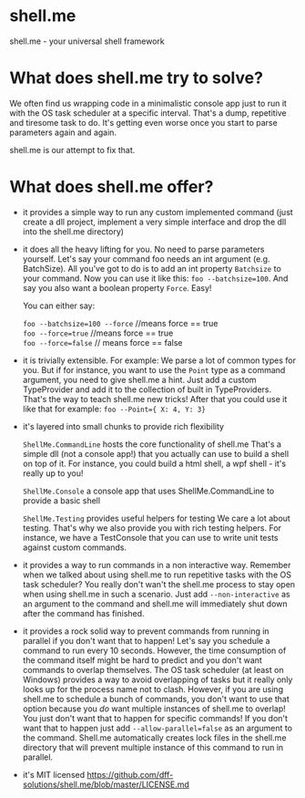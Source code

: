 
shell.me
========

shell.me - your universal shell framework

What does shell.me try to solve?
================================

We often find us wrapping code in a minimalistic console app just to run it
with the OS task scheduler at a specific interval. That's a dump, repetitive and tiresome
task to do. It's getting even worse once you start to parse parameters again and again.

shell.me is our attempt to fix that.

What does shell.me offer?
=========================

- it provides a simple way to run any custom implemented command 
  (just create a dll project, implement a very simple interface and drop the dll
  into the shell.me directory)
  
- it does all the heavy lifting for you. No need to parse parameters yourself. Let's
  say your command foo needs an int argument (e.g. BatchSize). All you've got to do is
  to add an int property ```Batchsize``` to your command. Now you can use it like this:
  ```foo --batchsize=100```. And say you also want a boolean property ```Force```. Easy!

  You can either say: 
  
  ```foo --batchsize=100 --force``` //means force == true  
  ```foo --force=true``` //means force == true  
  ```foo --force=false``` // means force == false
  
- it is trivially extensible. For example: We parse a lot of common types for you.
  But if for instance, you want to use the ```Point``` type as a command argument, you
  need to give shell.me a hint. Just add a custom TypeProvider and add it to the
  collection of built in TypeProviders. That's the way to teach shell.me new tricks!
  After that you could use it like that for example: ```foo --Point={ X: 4, Y: 3}``` 
  
- it's layered into small chunks to provide rich flexibility
  
  ```ShellMe.CommandLine``` hosts the core functionality of shell.me
  That's a simple dll (not a console app!) that you actually can use to build a shell
  on top of it. For instance, you could build a html shell, a wpf shell - it's really
  up to you!
  
  ```ShellMe.Console``` a console app that uses ShellMe.CommandLine to provide a basic shell
  
  ```ShellMe.Testing``` provides useful helpers for testing
  We care a lot about testing. That's why we also provide you with rich testing helpers.
  For instance, we have a TestConsole that you can use to write unit tests against custom commands.
  
- it provides a way to run commands in a non interactive way. Remember when we talked about
  using shell.me to run repetitive tasks with the OS task scheduler? You really don't wan't
  the shell.me process to stay open when using shell.me in such a scenario. 
  Just add ```--non-interactive``` as an argument to the command and shell.me will immediately
  shut down after the command has finished.
  
- it provides a rock solid way to prevent commands from running in parallel if you don't want that to happen!
  Let's say you schedule a command to run every 10 seconds. However, the time consumption of the command itself
  might be hard to predict and you don't want commands to overlap themselves. The OS task scheduler (at least
  on Windows) provides a way to avoid overlapping of tasks but it really only looks up for the process name not
  to clash. However, if you are using shell.me to schedule a bunch of commands, you don't want to use that option
  because you *do* want multiple instances of shell.me to overlap! You just don't want that to happen for specific
  commands! If you don't want that to happen just add ```--allow-parallel=false``` as an argument to the command.
  Shell.me automatically creates lock files in the shell.me directory that will prevent multiple instance of this
  command to run in parallel.
  
- it's MIT licensed https://github.com/dff-solutions/shell.me/blob/master/LICENSE.md  
  
   
